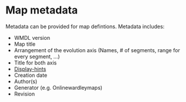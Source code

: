 # Map metadata

Metadata can be provided for map defintions.
Metadata includes:
* WMDL version
* Map title 
* Arrangement of the evolution axis (Names, # of segments, range for every segment, ...)
* Title for both axis
* [Display-hints](../tokens/display-hint.md)
* Creation date
* Author(s)
* Generator (e.g. Onlinewardleymaps)
* Revision

